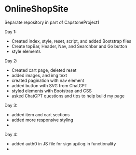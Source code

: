 # OnlineShopSite

Separate repository in part of CapstoneProject1

Day 1:

- Created index, style, reset, script, and added Bootstrap files
- Create topBar, Header, Nav, and Searchbar and Go button
- style elements

Day 2:

- Created cart page, deleted reset
- added images, and img text
- created pagination with nav element
- added button with SVG from ChatGPT
- styled elements with Bootstrap and CSS
- asked ChatGPT questions and tips to help build my page

Day 3:

- added item and cart sections
- added more responsive styling
- 

Day 4:

- added auth0 in JS file for sign up/log in functionality
-